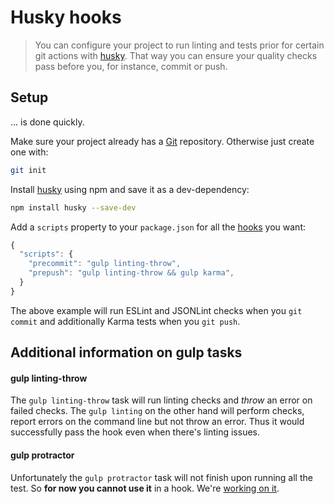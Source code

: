 # Husky hooks
> You can configure your project to run linting and tests prior for certain git actions with [husky](https://github.com/typicode/husky). That way you can ensure your quality checks pass before you, for instance, commit or push.

## Setup
... is done quickly.

Make sure your project already has a [Git](https://git-scm.com/) repository. Otherwise just create one with:
```sh
git init
```

Install [husky](https://github.com/typicode/husky) using npm and save it as a dev-dependency:
```sh
npm install husky --save-dev
```
Add a `scripts` property to your `package.json` for all the [hooks](https://github.com/typicode/husky/blob/master/HOOKS.md) you want:
```js
{
  "scripts": {
    "precommit": "gulp linting-throw",
    "prepush": "gulp linting-throw && gulp karma",
  }
}
```
The above example will run ESLint and JSONLint checks when you `git commit` and additionally Karma tests when you `git push`.

## Additional information on gulp tasks
#### gulp linting-throw
The `gulp linting-throw` task will run linting checks and *throw* an error on failed checks. The `gulp linting` on the other hand will perform checks, report errors on the command line but not throw an error. Thus it would successfully pass the hook even when there's linting issues.

#### gulp protractor
Unfortunately the `gulp protractor` task will not finish upon running all the test. So **for now you cannot use it** in a hook. We're [working on it](https://github.com/mwaylabs/generator-m-ionic/issues/310).
